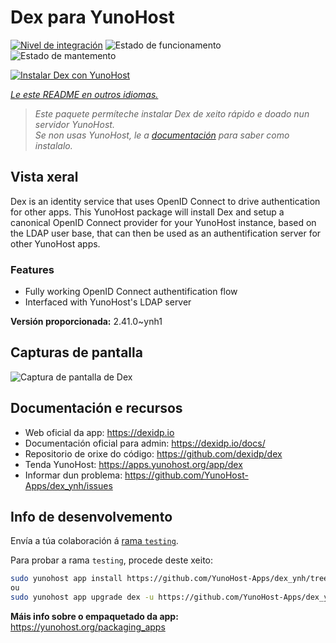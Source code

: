 <!--
NOTA: Este README foi creado automáticamente por <https://github.com/YunoHost/apps/tree/master/tools/readme_generator>
NON debe editarse manualmente.
-->

# Dex para YunoHost

[![Nivel de integración](https://dash.yunohost.org/integration/dex.svg)](https://ci-apps.yunohost.org/ci/apps/dex/) ![Estado de funcionamento](https://ci-apps.yunohost.org/ci/badges/dex.status.svg) ![Estado de mantemento](https://ci-apps.yunohost.org/ci/badges/dex.maintain.svg)

[![Instalar Dex con YunoHost](https://install-app.yunohost.org/install-with-yunohost.svg)](https://install-app.yunohost.org/?app=dex)

*[Le este README en outros idiomas.](./ALL_README.md)*

> *Este paquete permíteche instalar Dex de xeito rápido e doado nun servidor YunoHost.*  
> *Se non usas YunoHost, le a [documentación](https://yunohost.org/install) para saber como instalalo.*

## Vista xeral

Dex is an identity service that uses OpenID Connect to drive authentication for other apps.
This YunoHost package will install Dex and setup a canonical OpenID Connect provider for your YunoHost instance, based on the LDAP user base, that can then be used as an authentification server for other YunoHost apps.

### Features

- Fully working OpenID Connect authentification flow
- Interfaced with YunoHost's LDAP server


**Versión proporcionada:** 2.41.0~ynh1

## Capturas de pantalla

![Captura de pantalla de Dex](./doc/screenshots/Dex_screenshot.png)

## Documentación e recursos

- Web oficial da app: <https://dexidp.io>
- Documentación oficial para admin: <https://dexidp.io/docs/>
- Repositorio de orixe do código: <https://github.com/dexidp/dex>
- Tenda YunoHost: <https://apps.yunohost.org/app/dex>
- Informar dun problema: <https://github.com/YunoHost-Apps/dex_ynh/issues>

## Info de desenvolvemento

Envía a túa colaboración á [rama `testing`](https://github.com/YunoHost-Apps/dex_ynh/tree/testing).

Para probar a rama `testing`, procede deste xeito:

```bash
sudo yunohost app install https://github.com/YunoHost-Apps/dex_ynh/tree/testing --debug
ou
sudo yunohost app upgrade dex -u https://github.com/YunoHost-Apps/dex_ynh/tree/testing --debug
```

**Máis info sobre o empaquetado da app:** <https://yunohost.org/packaging_apps>
